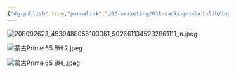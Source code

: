```yaml
---
{"dg-publish":true,"permalink":"/03-marketing/031-sanki-product-lib/index-of-customer-station-2021/","tags":["SKProductLib"]}
---
```


![208092623_4539488056103061_5026611345232861111_n.jpeg](/img/user/03%20Marketing/031%20SANKI%20ProductLib/assets/Index%20of%20CustomerStation%20%E8%92%99%E5%8F%A42021/208092623_4539488056103061_5026611345232861111_n.jpeg)

![蒙古Prime 65 8H 2.jpeg](/img/user/03%20Marketing/031%20SANKI%20ProductLib/assets/Index%20of%20CustomerStation%20%E8%92%99%E5%8F%A42021/%E8%92%99%E5%8F%A4Prime%2065%208H%202.jpeg)

![蒙古Prime 65 8H_.jpeg](/img/user/03%20Marketing/031%20SANKI%20ProductLib/assets/Index%20of%20CustomerStation%20%E8%92%99%E5%8F%A42021/%E8%92%99%E5%8F%A4Prime%2065%208H_.jpeg)